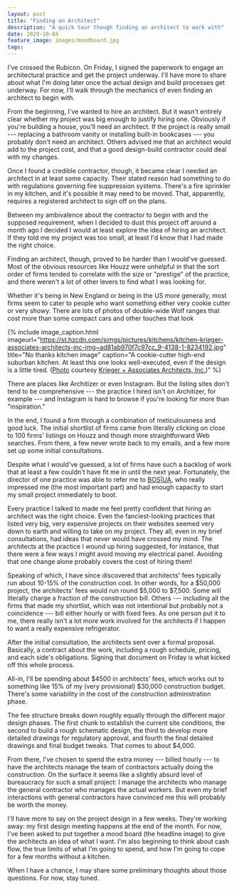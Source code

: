 ```yaml
---
layout: post
title: "Finding an Architect"
description: "A quick tour though finding an architect to work with"
date: 2020-10-04
feature_image: images/moodboard.jpg
tags: 
---
```


I've crossed the Rubicon. On Friday, I signed the paperwork to engage an architectural practice and get the project underway. I'll have more to share about what I'm doing later once the actual design and build processes get underway. For now, I'll walk through the mechanics of even finding an architect to begin with.

<!--more-->

From the beginning, I've wanted to hire an architect. But it wasn't entirely clear whether my project was big enough to justify hiring one. Obviously if you're building a house, you'll need an architect. If the project is really small --- replacing a bathroom vanity or installing built-in bookcases --- you probably don't need an architect. Others advised me that an architect would add to the project cost, and that a good design-build contractor could deal with my changes.

Once I found a credible contractor, though, it became clear I needed an architect in at least some capacity. Their stated reason had something to do with regulations governing fire suppression systems. There's a fire sprinkler in my kitchen, and it's possible it may need to be moved. That, apparently, requires a registered architect to sign off on the plans.

Between my ambivalence about the contractor to begin with and the supposed requirement, when I decided to dust this project off around a month ago I decided I would at least explore the idea of hiring an architect. If they told me my project was too small, at least I'd know that I had made the right choice.

Finding an architect, though, proved to be harder than I would've guessed. Most of the obvious resources like Houzz were unhelpful in that the sort order of firms tended to correlate with the size or "prestige" of the practice, and there weren't a lot of other levers to find what I was looking for.

Whether it's being in New England or being in the US more generally, most firms seem to cater to people who want something either very cookie cutter or very showy. There are lots of photos of double-wide Wolf ranges that cost more than some compact cars and other touches that look

{% include image_caption.html imageurl="https://st.hzcdn.com/simgs/pictures/kitchens/kitchen-krieger-associates-architects-inc-img~ad81ab970f7c97cc_9-4138-1-8234192.jpg" title="No thanks kitchen image" caption="A cookie-cutter high-end suburban kitchen. At least this one looks well-executed, even if the design is a little tired. (<a href='https://www.houzz.fr/photos/kitchen-phvw-vp~771539'>Photo</a> courtesy <a href='https://www.houzz.fr/hznb/professionnels/architecte/krieger-associates-architects-inc-pfvwus-pf~1702898409' target='_blank'>Krieger + Associates Architects, Inc.</a>)" %}

There are places like Architizer or even Instagram. But the listing sites don't tend to be comprehensive --- the practice I hired isn't on Architizer, for example --- and Instagram is hard to browse if you're looking for more than "inspiration."

In the end, I found a firm through a combination of meticulousness and good luck. The initial shortlist of firms came from literally clicking on close to 100 firms' listings on Houzz and though more straightforward Web searches. From there, a few never wrote back to my emails, and a few more set up some initial consultations.

Despite what I would've guessed, a lot of firms have such a backlog of work that at least a few couldn't have fit me in until the next year. Fortunately, the director of one practice was able to refer me to <a href="https://bos-ua.com/about/">BOS|UA</a>, who really impressed me (the most important part) and had enough capacity to start my small project immediately to boot.

Every practice I talked to made me feel pretty confident that hiring an architect was the right choice. Even the fanciest-looking practices that listed very big, very expensive projects on their websites seemed very down to earth and willing to take on my project. They all, even in my brief consultations, had ideas that never would have crossed my mind. The architects at the practice I wound up hiring suggested, for instance, that there were a few ways I might avoid moving my electrical panel. Avoiding that one change alone probably covers the cost of hiring them!

Speaking of which, I have since discovered that architects' fees typically run about 10-15% of the construction cost. In other words, for a $50,000 project, the architects' fees would run round $5,000 to $7,500. Some will literally charge a fraction of the construction bill. Others --- including all the firms that made my shortlist, which was not intentional but probably not a coincidence --- bill either hourly or with fixed fees. As one person put it to me, there really isn't a lot more work involved for the architects if I happen to want a really expensive refrigerator.

After the initial consultation, the architects sent over a formal proposal. Basically, a contract about the work, including a rough schedule, pricing, and each side's obligations. Signing that document on Friday is what kicked off this whole process.

All-in, I'll be spending about $4500 in architects' fees, which works out to something like 15% of my (very provisional) $30,000 construction budget. There's some variability in the cost of the construction administration phase.

The fee structure breaks down roughly equally through the different major design phases. The first chunk to establish the current site conditions, the second to build a rough schematic design, the third to develop more detailed drawings for regulatory approval, and fourth the final detailed drawings and final budget tweaks. That comes to about $4,000.

From there, I've chosen to spend the extra money --- billed hourly --- to have the architects manage the team of contractors actually doing the construction. On the surface it seems like a slightly absurd level of bureaucracy for such a small project: I manage the architects who manage the general contractor who manages the actual workers. But even my brief interactions with general contractors have convinced me this will probably be worth the money.

I'll have more to say on the project design in a few weeks. They're working away: my first design meeting happens at the end of the month. For now, I've been asked to put together a mood board (the headline image) to give the architects an idea of what I want. I'm also beginning to think about cash flow, the true limits of what I'm going to spend, and how I'm going to cope for a few months without a kitchen.

When I have a chance, I may share some preliminary thoughts about those questions. For now, stay tuned.
